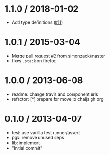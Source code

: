 ﻿1.1.0 / 2018-01-02
==================

  * Add type definitions ([#11](https://github.com/chaijs/assertion-error/pull/11))

1.0.1 / 2015-03-04
==================

  * Merge pull request #2 from simonzack/master
  * fixes `.stack` on firefox

1.0.0 / 2013-06-08
==================

  * readme: change travis and component urls
  * refactor: [*] prepare for move to chaijs gh org

0.1.0 / 2013-04-07
==================

  * test: use vanilla test runner/assert
  * pgk: remove unused deps
  * lib: implement
  * "Initial commit"
